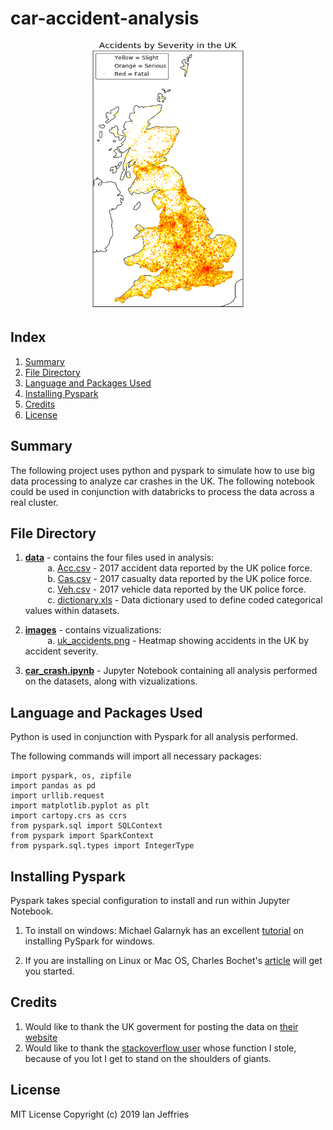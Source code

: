 # car-accident-analysis

<p align="center">
<img src="https://github.com/ianjeffries/car-accident-analysis/blob/master/images/uk_accidents.png" alt="Map of Accidents in the UK" width="250" height="430">
</p>

## Index 
1. [Summary](https://github.com/ianjeffries/car-accident-analysis#summary)
2. [File Directory](https://github.com/ianjeffries/car-accident-analysis#file-directory)
3. [Language and Packages Used](https://github.com/ianjeffries/car-accident-analysis#language-and-packages-used)
4. [Installing Pyspark](https://github.com/ianjeffries/car-accident-analysis#installing-pyspark)
4. [Credits](https://github.com/ianjeffries/car-accident-analysis#credits)
5. [License](https://github.com/ianjeffries/car-accident-analysis#license)

## Summary 
The following project uses python and pyspark to simulate how to use big data processing to analyze car crashes in the UK. The following notebook could be used in conjunction with databricks to process the data across a real cluster. 

## File Directory

1. [**data**](https://github.com/ianjeffries/car-accident-analysis/tree/master/data) - contains the four files used in analysis:  
  &nbsp;&nbsp;&nbsp;&nbsp;&nbsp;&nbsp;&nbsp;&nbsp;&nbsp;a. [Acc.csv](https://github.com/ianjeffries/car-accident-analysis/blob/master/data/Acc.csv) - 2017 accident data reported by the UK police force. 
  &nbsp;&nbsp;&nbsp;&nbsp;&nbsp;&nbsp;&nbsp;&nbsp;&nbsp;b. [Cas.csv](https://github.com/ianjeffries/car-accident-analysis/blob/master/data/Cas.csv) - 2017 casualty data reported by the UK police force.   
  &nbsp;&nbsp;&nbsp;&nbsp;&nbsp;&nbsp;&nbsp;&nbsp;&nbsp;c. [Veh.csv](https://github.com/ianjeffries/car-accident-analysis/blob/master/data/Veh.csv) - 2017 vehicle data reported by the UK police force.   
    &nbsp;&nbsp;&nbsp;&nbsp;&nbsp;&nbsp;&nbsp;&nbsp;&nbsp;c. [dictionary.xls](https://github.com/ianjeffries/car-accident-analysis/blob/master/data/dictionary.xls) - Data dictionary used to define coded categorical values within datasets.
     
2. [**images**](https://github.com/ianjeffries/car-accident-analysis/tree/master/images) - contains vizualizations:  
  &nbsp;&nbsp;&nbsp;&nbsp;&nbsp;&nbsp;&nbsp;&nbsp;&nbsp;a. [uk_accidents.png](https://github.com/ianjeffries/car-accident-analysis/blob/master/images/uk_accidents.png) - Heatmap showing accidents in the UK by accident severity.  
  
3. [**car_crash.ipynb**](https://github.com/ianjeffries/car-accident-analysis/blob/master/car_crash.ipynb) - Jupyter Notebook containing all analysis performed on the datasets, along with vizualizations.  

## Language and Packages Used

Python is used in conjunction with Pyspark for all analysis performed. 

The following commands will import all necessary packages:
  
  ```
import pyspark, os, zipfile
import pandas as pd
import urllib.request
import matplotlib.pyplot as plt
import cartopy.crs as ccrs
from pyspark.sql import SQLContext
from pyspark import SparkContext
from pyspark.sql.types import IntegerType
```

## Installing Pyspark

Pyspark takes special configuration to install and run within Jupyter Notebook. 

1. To install on windows: Michael Galarnyk has an excellent [tutorial](https://medium.com/@GalarnykMichael/install-spark-on-windows-pyspark-4498a5d8d66c) on installing PySpark for windows.

2. If you are installing on Linux or Mac OS, Charles Bochet's [article](https://blog.sicara.com/get-started-pyspark-jupyter-guide-tutorial-ae2fe84f594f) will get you started.

## Credits

1. Would like to thank the UK goverment for posting the data on [their website](https://data.gov.uk/dataset/cb7ae6f0-4be6-4935-9277-47e5ce24a11f/road-safety-data)  
2. Would like to thank the [stackoverflow user](https://stackoverflow.com/questions/39699107/spark-rdd-to-dataframe-python) whose function I stole, because of you lot I get to stand on the shoulders of giants. 

## License 

MIT License
Copyright (c) 2019 Ian Jeffries
